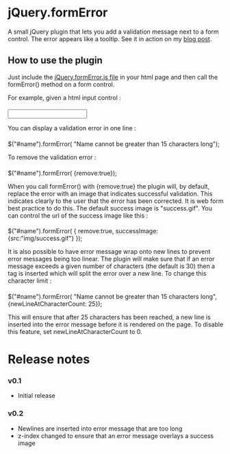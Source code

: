 # jQuery.formError

A small jQuery plugin that lets you add a validation message next to a form control. The error appears like a tooltip. See it in action on my [blog post](http://www.garethelms.org/2012/01/jquery-form-error-plugin/).

## How to use the plugin

Just include the [jQuery.formError.js file](https://github.com/GarethElms/jQuery.formError/blob/master/jquery.formError.js) in your html page and then call the formError() method on a form control.

For example, given a html input control :

####
<input type="text" id="name" name="name" />

You can display a validation error in one line :

####
$("#name").formError( "Name cannot be greater than 15 characters long");

To remove the validation error :

####
$("#name").formError( {remove:true});

When you call formError() with {remove:true} the plugin will, by default, replace the error with an image that indicates successful validation. This indicates clearly to the user that the error has been corrected. It is web form best practice to do this. The default success image is "success.gif". You can control the url of the success image like this :

####
$("#name").formError(
   {
      remove:true,
      successImage: {src:"img/success.gif"}
   });

It is also possible to have error message wrap onto new lines to prevent error messages being too linear. The plugin will make sure that if an error message exceeds a given number of characters (the default is 30) then a <br/> tag is inserted which will split the error over a new line. To change this character limit :

####
$("#name").formError( "Name cannot be greater than 15 characters long", {newLineAtCharacterCount: 25});

This will ensure that after 25 characters has been reached, a new line is inserted into the error message before it is rendered on the page. To disable this feature, set newLineAtCharacterCount to 0.

# Release notes

### v0.1

* Initial release

### v0.2

* Newlines are inserted into error message that are too long
* z-index changed to ensure that an error message overlays a success image